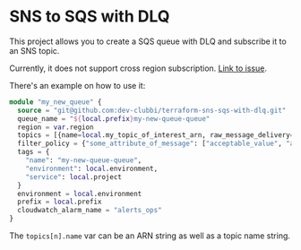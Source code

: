 # SNS to SQS with DLQ

This project allows you to create a SQS queue with DLQ and subscribe it to an SNS topic.

Currently, it does not support cross region subscription. [Link to issue](https://github.com/hashicorp/terraform/issues/24476).

There's an example on how to use it:

```terraform
module "my_new_queue" {
  source = "git@github.com:dev-clubbi/terraform-sns-sqs-with-dlq.git"
  queue_name = "${local.prefix}my-new-queue-queue"
  region = var.region
  topics = [{name=local.my_topic_of_interest_arn, raw_message_delivery=true}]
  filter_policy = {"some_attribute_of_message": ["acceptable_value", "another_one"]}
  tags = {
    "name": "my-new-queue-queue",
    "environment": local.environment,
    "service": local.project
  }
  environment = local.environment
  prefix = local.prefix
  cloudwatch_alarm_name = "alerts_ops"
}
```

The `topics[n].name` var can be an ARN string as well as a topic name string.
